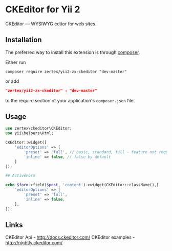 CKEditor for Yii 2
==================

CKEditor — WYSIWYG editor for web sites.


Installation
------------
The preferred way to install this extension is through [composer](http://getcomposer.org/download/).

Either run

```
composer require zertex/yii2-zx-ckeditor "dev-master"
```
or add

```json
"zertex/yii2-zx-ckeditor" : "dev-master"
```

to the require section of your application's `composer.json` file.


Usage
-----

```php
use zertex\ckeditor\CKEditor;
use yii\helpers\Html;

CKEditor::widget([
    'editorOptions' => [
        'preset' => 'full', // basic, standard, full - feature not required
        'inline' => false, // false by default
    ]
]);

## ActiveForm

echo $form->field($post, 'content')->widget(CKEditor::className(),[
    'editorOptions' => [
        'preset' => 'full',
        'inline' => false,
    ],
]);
```

Links
-----

CKEditor Api - http://docs.ckeditor.com/
CKEditor examples - http://nightly.ckeditor.com/
